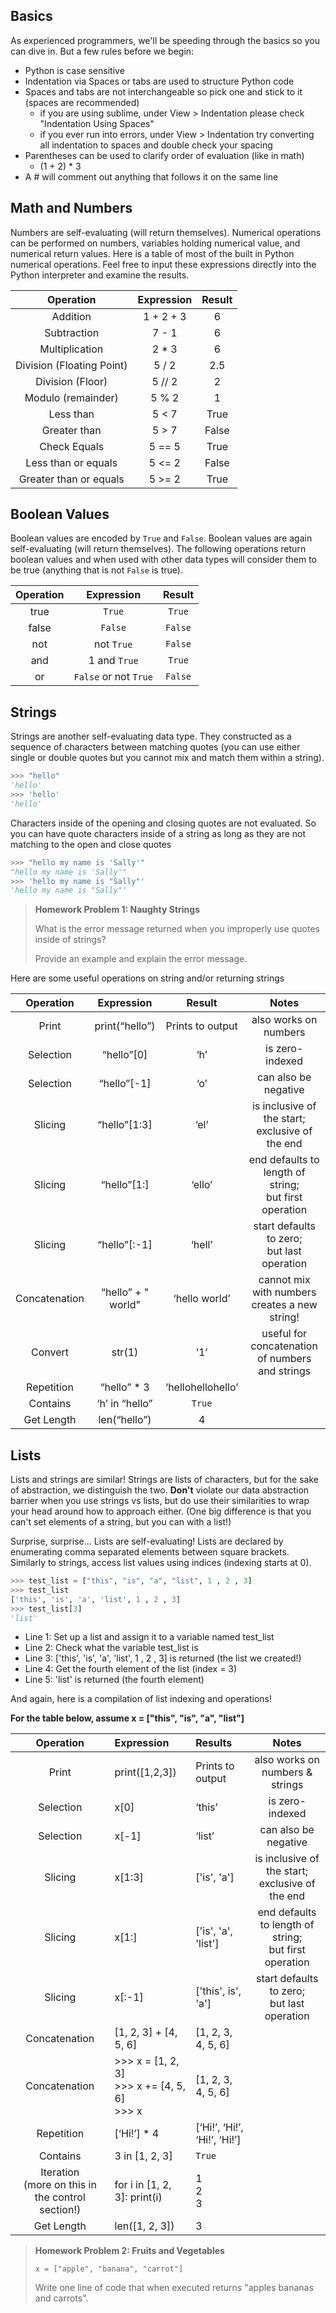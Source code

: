 ## Basics
As experienced programmers, we'll be speeding through the basics so you can dive in. But a few rules before we begin:

* Python is case sensitive
* Indentation via Spaces or tabs are used to structure Python code
* Spaces and tabs are not interchangeable so pick one and stick to it (spaces are recommended)
  * if you are using sublime, under View > Indentation please check "Indentation Using Spaces"
  * if you ever run into errors, under View > Indentation try converting all indentation to spaces and double check your spacing
* Parentheses can be used to clarify order of evaluation (like in math)
  * (1 + 2) * 3
* A # will comment out anything that follows it on the same line

## Math and Numbers
Numbers are self-evaluating (will return themselves). Numerical operations can be performed on numbers, variables holding numerical value, and numerical return values. Here is a table of most of the built in Python numerical operations. Feel free to input these expressions directly into the Python interpreter and examine the results.

<table>
<thead>
<tr>
<th style="text-align:center">Operation</th>
<th style="text-align:center">Expression</th>
<th style="text-align:center">Result</th>
</tr>
</thead>
<tbody>
<tr>
<td style="text-align:center">Addition</td>
<td style="text-align:center">1 + 2 + 3</td>
<td style="text-align:center">6</td>
</tr>
<tr>
<td style="text-align:center">Subtraction</td>
<td style="text-align:center">7 - 1</td>
<td style="text-align:center">6</td>
</tr>
<tr>
<td style="text-align:center">Multiplication</td>
<td style="text-align:center">2 * 3</td>
<td style="text-align:center">6</td>
</tr>
<tr>
<td style="text-align:center">Division (Floating Point)</td>
<td style="text-align:center">5 / 2</td>
<td style="text-align:center">2.5</td>
</tr>
<tr>
<td style="text-align:center">Division (Floor)</td>
<td style="text-align:center">5 // 2</td>
<td style="text-align:center">2</td>
</tr>
<tr>
<td style="text-align:center">Modulo (remainder)</td>
<td style="text-align:center">5 % 2</td>
<td style="text-align:center">1</td>
</tr>
<tr>
<td style="text-align:center">Less than</td>
<td style="text-align:center">5 &lt; 7</td>
<td style="text-align:center">True</td>
</tr>
<tr>
<td style="text-align:center">Greater than</td>
<td style="text-align:center">5 &gt; 7</td>
<td style="text-align:center">False</td>
</tr>
<tr>
<td style="text-align:center">Check Equals</td>
<td style="text-align:center">5 == 5</td>
<td style="text-align:center">True</td>
</tr>
<tr>
<td style="text-align:center">Less than or equals</td>
<td style="text-align:center">5 &lt;= 2</td>
<td style="text-align:center">False</td>
</tr>
<tr>
<td style="text-align:center">Greater than or equals</td>
<td style="text-align:center">5 &gt;= 2</td>
<td style="text-align:center">True</td>
</tr>
</tbody>
</table>

## Boolean Values
Boolean values are encoded by ```True``` and ```False```. Boolean values are again self-evaluating (will return themselves). The following operations return boolean values and when used with other data types will consider them to be true (anything that is not ```False``` is true).

<table>
<thead>
<tr>
<th style="text-align:center">Operation</th>
<th style="text-align:center">Expression</th>
<th style="text-align:center">Result</th>
</tr>
</thead>
<tbody>
<tr>
<td style="text-align:center">true</td>
<td style="text-align:center"><code>True</code></td>
<td style="text-align:center"><code>True</code></td>
</tr>
<tr>
<td style="text-align:center">false</td>
<td style="text-align:center"><code>False</code></td>
<td style="text-align:center"><code>False</code></td>
</tr>
<tr>
<td style="text-align:center">not</td>
<td style="text-align:center">not <code>True</code></td>
<td style="text-align:center"><code>False</code></td>
</tr>
<tr>
<td style="text-align:center">and</td>
<td style="text-align:center">1 and <code>True</code></td>
<td style="text-align:center"><code>True</code></td>
</tr>
<tr>
<td style="text-align:center">or</td>
<td style="text-align:center"><code>False</code> or not <code>True</code></td>
<td style="text-align:center"><code>False</code></td>
</tr>
</tbody>
</table>

## Strings
Strings are another self-evaluating data type. They constructed as a sequence of characters between matching quotes (you can use either single or double quotes but you cannot mix and match them within a string). 

```python
>>> "hello"
'hello'
>>> 'hello'
'hello'
```
Characters inside of the opening and closing quotes are not evaluated. So you can have quote characters inside of a string as long as they are not matching to the open and close quotes

```python
>>> "hello my name is 'Sally'"
"hello my name is 'Sally'"
>>> 'hello my name is "Sally"'
'hello my name is "Sally"'
```
> **Homework Problem 1: Naughty Strings**
>
>What is the error message returned when you improperly use quotes inside of strings?
>
>Provide an example and explain the error message.

Here are some useful operations on string and/or returning strings

<table>
<thead>
<tr>
<th style="text-align:center">Operation</th>
<th style="text-align:center">Expression</th>
<th style="text-align:center">Result</th>
<th style="text-align:center">Notes</th>
</tr>
</thead>
<tbody>
<tr>
<td style="text-align:center">Print</td>
<td style="text-align:center">print(“hello”)</td>
<td style="text-align:center">Prints to output</td>
<td style="text-align:center">also works on numbers</td>
</tr>
<tr>
<td style="text-align:center">Selection</td>
<td style="text-align:center">“hello”[0]</td>
<td style="text-align:center">‘h’</td>
<td style="text-align:center">is zero-indexed</td>
</tr>
<tr>
<td style="text-align:center">Selection</td>
<td style="text-align:center">“hello”[-1]</td>
<td style="text-align:center">‘o’</td>
<td style="text-align:center">can also be negative</td>
</tr>
<tr>
<td style="text-align:center">Slicing</td>
<td style="text-align:center">“hello”[1:3]</td>
<td style="text-align:center">‘el’</td>
<td style="text-align:center">is inclusive of the start; <br> exclusive of the end</td>
</tr>
<tr>
<td style="text-align:center">Slicing</td>
<td style="text-align:center">“hello”[1:]</td>
<td style="text-align:center">‘ello’</td>
<td style="text-align:center">end defaults to length of string; <br> but first operation</td>
</tr>
<tr>
<td style="text-align:center">Slicing</td>
<td style="text-align:center">“hello”[:-1]</td>
<td style="text-align:center">‘hell’</td>
<td style="text-align:center">start defaults to zero; <br> but last operation</td>
</tr>
<tr>
<td style="text-align:center">Concatenation</td>
<td style="text-align:center">“hello” + &quot; world&quot;</td>
<td style="text-align:center">‘hello world’</td>
<td style="text-align:center">cannot mix with numbers <br> creates a new string!</td>
</tr>
<tr>
<td style="text-align:center">Convert</td>
<td style="text-align:center">str(1)</td>
<td style="text-align:center">‘1’</td>
<td style="text-align:center">useful for concatenation of numbers and strings</td>
</tr>
<tr>
<td style="text-align:center">Repetition</td>
<td style="text-align:center">“hello” * 3</td>
<td style="text-align:center">‘hellohellohello’</td>
<td style="text-align:center"></td>
</tr>
<tr>
<td style="text-align:center">Contains</td>
<td style="text-align:center">‘h’ in “hello”</td>
<td style="text-align:center"><code>True</code></td>
<td style="text-align:center"></td>
</tr>
<tr>
<td style="text-align:center">Get Length</td>
<td style="text-align:center">len(“hello”)</td>
<td style="text-align:center">4</td>
<td style="text-align:center"></td>
</tr>
</tbody>
</table>

## Lists
Lists and strings are similar! Strings are lists of characters, but for the sake of abstraction, we distinguish the two. **Don't** violate our data abstraction barrier when you use strings vs lists, but do use their similarities to wrap your head around how to approach either. (One big difference is that you can't set elements of a string, but you can with a list!)

Surprise, surprise... Lists are self-evaluating! Lists are declared by enumerating comma separated elements between square brackets. Similarly to strings, access list values using indices (indexing starts at 0).

```python
>>> test_list = ["this", "is", "a", "list", 1 , 2 , 3]
>>> test_list
['this', 'is', 'a', 'list', 1 , 2 , 3]
>>> test_list[3]
'list'
```

* Line 1: Set up a list and assign it to a variable named test_list
* Line 2: Check what the variable test_list is
* Line 3: ['this', 'is', 'a', 'list', 1 , 2 , 3] is returned (the list we created!)
* Line 4: Get the fourth element of the list (index = 3)
* Line 5: 'list' is returned (the fourth element)

And again, here is a compilation of list indexing and operations!

**For the table below, assume x = ["this", "is", "a", "list"]**

<table>
<thead>
<tr>
<th style="text-align:center">Operation</th>
<th style="text-align:left">Expression</th>
<th style="text-align:left">Results</th>
<th style="text-align:center">Notes</th>
</tr>
</thead>
<tbody>
<tr>
<td style="text-align:center">Print</td>
<td style="text-align:left">print([1,2,3])</td>
<td style="text-align:left">Prints to output</td>
<td style="text-align:center">also works on numbers &amp; strings</td>
</tr>
<tr>
<td style="text-align:center">Selection</td>
<td style="text-align:left">x[0]</td>
<td style="text-align:left">‘this’</td>
<td style="text-align:center">is zero-indexed</td>
</tr>
<tr>
<td style="text-align:center">Selection</td>
<td style="text-align:left">x[-1]</td>
<td style="text-align:left">‘list’</td>
<td style="text-align:center">can also be negative</td>
</tr>
<tr>
<td style="text-align:center">Slicing</td>
<td style="text-align:left">x[1:3]</td>
<td style="text-align:left">['is', 'a']</td>
<td style="text-align:center">is inclusive of the start; <br> exclusive of the end</td>
</tr>
<tr>
<td style="text-align:center">Slicing</td>
<td style="text-align:left">x[1:]</td>
<td style="text-align:left">['is', 'a', 'list']</td>
<td style="text-align:center">end defaults to length of string; <br> but first operation</td>
</tr>
<tr>
<td style="text-align:center">Slicing</td>
<td style="text-align:left">x[:-1]</td>
<td style="text-align:left">['this', is', 'a']</td>
<td style="text-align:center">start defaults to zero; <br> but last operation</td>
</tr>
<tr>
<td style="text-align:center">Concatenation</td>
<td style="text-align:left">[1, 2, 3] + [4, 5, 6]</td>
<td style="text-align:left">[1, 2, 3, 4, 5, 6]</td>
<td style="text-align:center"></td>
</tr>
<tr>
<td style="text-align:center">Concatenation</td>
<td style="text-align:left">&gt;&gt;&gt; x = [1, 2, 3] <br> &gt;&gt;&gt; x += [4, 5, 6] <br> &gt;&gt;&gt; x</td>
<td style="text-align:left">[1, 2, 3, 4, 5, 6]</td>
<td style="text-align:center"></td>
</tr>
<tr>
<td style="text-align:center">Repetition</td>
<td style="text-align:left">[‘Hi!’] * 4</td>
<td style="text-align:left">[‘Hi!’, ‘Hi!’, ‘Hi!’, ‘Hi!’]</td>
<td style="text-align:center"></td>
</tr>
<tr>
<td style="text-align:center">Contains</td>
<td style="text-align:left">3 in [1, 2, 3]</td>
<td style="text-align:left"><code>True</code></td>
<td style="text-align:center"></td>
</tr>
<tr>
<td style="text-align:center">Iteration <br> (more on this in the control section!)</td>
<td style="text-align:left">for i in [1, 2, 3]: print(i)</td>
<td style="text-align:left">1<br>2<br>3</td>
<td style="text-align:center"></td>
</tr>
<tr>
<td style="text-align:center">Get Length</td>
<td style="text-align:left">len([1, 2, 3])</td>
<td style="text-align:left">3</td>
<td style="text-align:center"></td>
</tr>
</tbody>
</table>

> **Homework Problem 2: Fruits and Vegetables**
>
> ```x = ["apple", "banana", "carrot"]```
>
> Write one line of code that when executed returns "apples bananas and carrots". 

